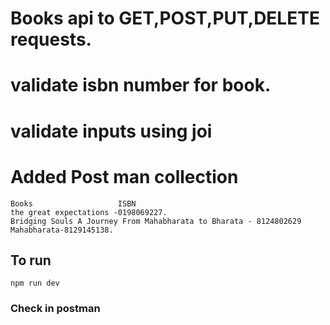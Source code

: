 # Books api to GET,POST,PUT,DELETE requests.

# validate isbn number for book.

# validate inputs using joi

# Added Post man collection

```
Books                   ISBN
the great expectations -0198069227.
Bridging Souls A Journey From Mahabharata to Bharata - 8124802629
Mahabharata-8129145138.
```

## To run

    npm run dev

### Check in postman
